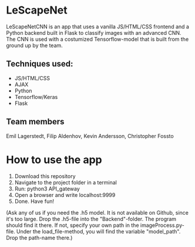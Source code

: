 # LeScapeNet

LeScapeNetCNN is an app that uses a vanilla JS/HTML/CSS frontend and a Python backend built in Flask to classify images with an advanced CNN. The CNN is used with a costumized Tensorflow-model that is built from the ground up by the team.


## Techniques used:

* JS/HTML/CSS
* AJAX
* Python
* Tensorflow/Keras
* Flask

## Team members
Emil Lagerstedt, Filip Aldenhov, Kevin Andersson, Christopher Fossto



# How to use the app

1. Download this repository
2. Navigate to the project folder in a terminal
3. Run: python3 API_gateway
4. Open a browser and write localhost:9999
5. Done. Have fun!

(Ask any of us if you need the .h5 model. It is not available on Github, since it's too large.
Drop the .h5-file into the "Backend"-folder. The program should find it there.
If not, specify your own path in the imageProcess.py-file. Under the load_file-method,
you will find the variable "model_path". Drop the path-name there.)
